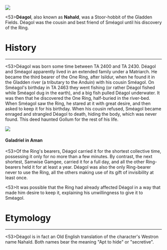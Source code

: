 ![](characters/galadriel/7.jpg)

<53>**Déagol**, also known as **Nahald**, was a Stoor-hobbit of the Gladden Fields. Déagol was the cousin and best friend of Sméagol until his discovery of the Ring.

# History
---

<53>Déagol was born some time between TA 2400 and TA 2430. Déagol and Sméagol apparently lived in an extended family under a Matriarch. He became the third bearer of the One Ring, after Isildur, when he found it in the Gladden river (a tributary to the Anduin) with his cousin Sméagol. On Sméagol's birthday in TA 2463 they went fishing (or rather Déagol fished while Sméagol dug in the earth), and a big fish pulled Déagol underwater. It was then that he discovered the One Ring, half-buried in the river-bed. When Sméagol saw the Ring, he stared at it with great desire, and then asked to keep it for his birthday. When his cousin refused, Sméagol became enraged and strangled Déagol to death, hiding the body, which was never found. This deed haunted Gollum for the rest of his life.

![](characters/galadriel/2.jpg)

#### Galadriel in Aman

<53>Of the Ring's bearers, Déagol carried it for the shortest collective time, possessing it only for no more than a few minutes. By contrast, the next shortest, Samwise Gamgee, carried it for a full day, and all the other Ring-bearers held it for at least a year. Déagol was also the only Ring-bearer never to use the Ring, all the others making use of its gift of invisibility at least once.

<53>It was possible that the Ring had already affected Déagol in a way that made him desire to keep it, explaining his unwillingness to give it to Sméagol.

# Etymology

---

<53>Déagol is in fact an Old English translation of the character's Westron name Nahald. Both names bear the meaning "Apt to hide" or "secretive".
